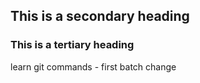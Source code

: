 ## This is a secondary heading
### This is a tertiary heading
learn git commands - first batch change
